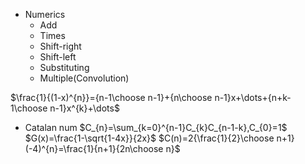 - Numerics
	- Add
	- Times
	- Shift-right
	- Shift-left
	- Substituting
	- Multiple(Convolution)

$\frac{1}{(1-x)^{n}}={n-1\choose n-1}+{n\choose n-1}x+\dots+{n+k-1\choose n-1}x^{k}+\dots$

- Catalan num
	$C_{n}=\sum_{k=0}^{n-1}C_{k}C_{n-1-k},C_{0}=1$
	$G(x)=\frac{1-\sqrt{1-4x}}{2x}$
	$C(n)=2{\frac{1}{2}\choose n+1}(-4)^{n}=\frac{1}{n+1}{2n\choose n}$
	
	